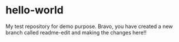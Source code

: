# hello-world
My test repository for demo purpose.
Bravo, you have created a new branch called readme-edit and making the changes here!!
